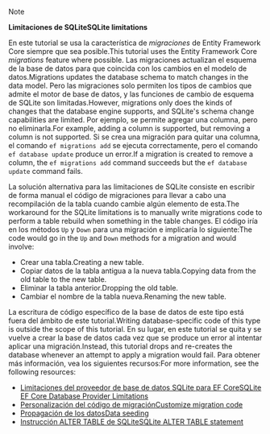 > [!NOTE]
> 
> <span data-ttu-id="36267-101">**Limitaciones de SQLite**</span><span class="sxs-lookup"><span data-stu-id="36267-101">**SQLite limitations**</span></span>
>
> <span data-ttu-id="36267-102">En este tutorial se usa la característica de *migraciones* de Entity Framework Core siempre que sea posible.</span><span class="sxs-lookup"><span data-stu-id="36267-102">This tutorial uses the Entity Framework Core *migrations* feature where possible.</span></span> <span data-ttu-id="36267-103">Las migraciones actualizan el esquema de la base de datos para que coincida con los cambios en el modelo de datos.</span><span class="sxs-lookup"><span data-stu-id="36267-103">Migrations updates the database schema to match changes in the data model.</span></span> <span data-ttu-id="36267-104">Pero las migraciones solo permiten los tipos de cambios que admite el motor de base de datos, y las funciones de cambio de esquema de SQLite son limitadas.</span><span class="sxs-lookup"><span data-stu-id="36267-104">However, migrations only does the kinds of changes that the database engine supports, and SQLite's schema change capabilities are limited.</span></span> <span data-ttu-id="36267-105">Por ejemplo, se permite agregar una columna, pero no eliminarla.</span><span class="sxs-lookup"><span data-stu-id="36267-105">For example, adding a column is supported, but removing a column is not supported.</span></span> <span data-ttu-id="36267-106">Si se crea una migración para quitar una columna, el comando `ef migrations add` se ejecuta correctamente, pero el comando `ef database update` produce un error.</span><span class="sxs-lookup"><span data-stu-id="36267-106">If a migration is created to remove a column, the `ef migrations add` command succeeds but the `ef database update` command fails.</span></span> 
>
> <span data-ttu-id="36267-107">La solución alternativa para las limitaciones de SQLite consiste en escribir de forma manual el código de migraciones para llevar a cabo una recompilación de la tabla cuando cambie algún elemento de esta.</span><span class="sxs-lookup"><span data-stu-id="36267-107">The workaround for the SQLite limitations is to manually write migrations code to perform a table rebuild when something in the table changes.</span></span> <span data-ttu-id="36267-108">El código iría en los métodos `Up` y `Down` para una migración e implicaría lo siguiente:</span><span class="sxs-lookup"><span data-stu-id="36267-108">The code would go in the `Up` and `Down` methods for a migration and would involve:</span></span>
>
> * <span data-ttu-id="36267-109">Crear una tabla.</span><span class="sxs-lookup"><span data-stu-id="36267-109">Creating a new table.</span></span>
> * <span data-ttu-id="36267-110">Copiar datos de la tabla antigua a la nueva tabla.</span><span class="sxs-lookup"><span data-stu-id="36267-110">Copying data from the old table to the new table.</span></span>
> * <span data-ttu-id="36267-111">Eliminar la tabla anterior.</span><span class="sxs-lookup"><span data-stu-id="36267-111">Dropping the old table.</span></span>
> * <span data-ttu-id="36267-112">Cambiar el nombre de la tabla nueva.</span><span class="sxs-lookup"><span data-stu-id="36267-112">Renaming the new table.</span></span>
>
> <span data-ttu-id="36267-113">La escritura de código específico de la base de datos de este tipo está fuera del ámbito de este tutorial.</span><span class="sxs-lookup"><span data-stu-id="36267-113">Writing database-specific code of this type is outside the scope of this tutorial.</span></span> <span data-ttu-id="36267-114">En su lugar, en este tutorial se quita y se vuelve a crear la base de datos cada vez que se produce un error al intentar aplicar una migración.</span><span class="sxs-lookup"><span data-stu-id="36267-114">Instead, this tutorial drops and re-creates the database whenever an attempt to apply a migration would fail.</span></span> <span data-ttu-id="36267-115">Para obtener más información, vea los siguientes recursos:</span><span class="sxs-lookup"><span data-stu-id="36267-115">For more information, see the following resources:</span></span>
>
> * [<span data-ttu-id="36267-116">Limitaciones del proveedor de base de datos SQLite para EF Core</span><span class="sxs-lookup"><span data-stu-id="36267-116">SQLite EF Core Database Provider Limitations</span></span>](/ef/core/providers/sqlite/limitations)
> * [<span data-ttu-id="36267-117">Personalización del código de migración</span><span class="sxs-lookup"><span data-stu-id="36267-117">Customize migration code</span></span>](/ef/core/managing-schemas/migrations/#customize-migration-code)
> * [<span data-ttu-id="36267-118">Propagación de los datos</span><span class="sxs-lookup"><span data-stu-id="36267-118">Data seeding</span></span>](/ef/core/modeling/data-seeding)
> * [<span data-ttu-id="36267-119">Instrucción ALTER TABLE de SQLite</span><span class="sxs-lookup"><span data-stu-id="36267-119">SQLite ALTER TABLE statement</span></span>](https://sqlite.org/lang_altertable.html)